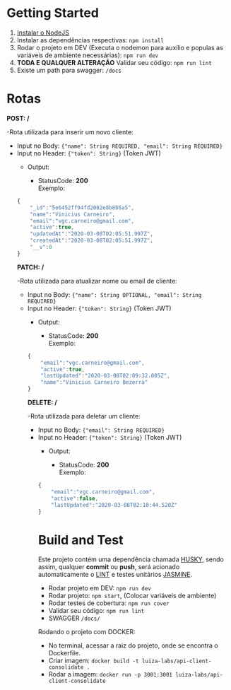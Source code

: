 # Getting Started
1.	[Instalar o NodeJS](https://nodejs.org/en/)
2.	Instalar as dependências respectivas: <code>npm install</code>
3.	Rodar o projeto em DEV (Executa o nodemon para auxílio e populas as variáveis de ambiente necessárias): <code>npm run dev</code>
4. <strong>TODA E QUALQUER ALTERAÇÃO</strong> Validar seu código: <code>npm run lint</code>
4. Existe um path para swagger: <code>/docs</code>

# Rotas

<b><strong>POST: </strong>/</b>

-Rota utilizada para inserir um novo cliente:

<ul>
	<li>Input no Body: <code>{"name": String REQUIRED, "email": String REQUIRED}</code></li>
	<li>Input no Header: <code>{"token": String}</code> (Token JWT)</li>
<ul>
	<li>Output:</li>
	<ul>
		<li>StatusCode: <strong>200</strong>
		<br/>
			Exemplo:
		</li>
	</ul>
</ul>


```javascript
{
	"_id":"5e6452ff94fd2082e8b8b6a5",
	"name":"Vinicius Carneiro",
	"email":"vgc.carneiro@gmail.com",
	"active":true,
	"updatedAt":"2020-03-08T02:05:51.997Z",
	"createdAt":"2020-03-08T02:05:51.997Z",
	"__v":0
}
```


<b><strong>PATCH: </strong>/</b>

-Rota utilizada para atualizar nome ou email de cliente:

<ul>
	<li>Input no Body: <code>{"name": String OPTIONAL, "email": String REQUIRED}</code></li>
	<li>Input no Header: <code>{"token": String}</code> (Token JWT)</li>
<ul>
	<li>Output:</li>
	<ul>
		<li>StatusCode: <strong>200</strong>
		<br/>
			Exemplo:
		</li>
	</ul>
</ul>


```javascript
{
	"email":"vgc.carneiro@gmail.com",
	"active":true,
	"lastUpdated":"2020-03-08T02:09:32.005Z",
	"name":"Vinicius Carneiro Bezerra"
}
```



<b><strong>DELETE: </strong>/</b>

-Rota utilizada para deletar um cliente:

<ul>
	<li>Input no Body: <code>{"email": String REQUIRED}</code></li>
	<li>Input no Header: <code>{"token": String}</code> (Token JWT)</li>
<ul>
	<li>Output:</li>
	<ul>
		<li>StatusCode: <strong>200</strong>
		<br/>
			Exemplo:
		</li>
	</ul>
</ul>


```javascript
{
	"email":"vgc.carneiro@gmail.com",
	"active":false,
	"lastUpdated":"2020-03-08T02:10:44.520Z"
}
```

# Build and Test

Este projeto contém uma dependência chamada [HUSKY](https://www.npmjs.com/package/husky), sendo assim, qualquer <b>commit</b> ou <b>push</b>, será acionado automaticamente o [LINT](https://www.npmjs.com/package/eslint) e testes unitários [JASMINE](https://jasmine.github.io/setup/nodejs.html).

<ul>
    <li>
        Rodar projeto em DEV: <code>npm run dev</code>
    </li>
    <li>
        Rodar projeto: <code>npm start</code>, (Colocar variáveis de ambiente)
    </li>
    <li>
        Rodar testes de cobertura: <code>npm run cover</code>
    </li>
    <li>
        Validar seu código: <code>npm run lint</code>
    </li>
    <li>
		SWAGGER <code>/docs/</code>
    </li>
</ul>

Rodando o projeto com DOCKER:

<ul>
	<li>
		No terminal, acessar a raiz do projeto, onde se encontra o Dockerfile.
	</li>
    <li>
        Criar imagem: <code>docker build -t luiza-labs/api-client-consolidate .</code>
    </li>
    <li>
        Rodar a imagem: <code>docker run -p 3001:3001 luiza-labs/api-client-consolidate</code>
    </li>
</ul>